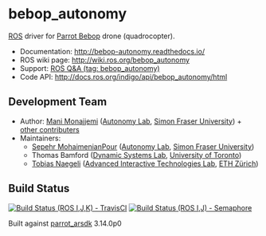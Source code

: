 # bebop_autonomy

[ROS](http://ros.org) driver for [Parrot Bebop](http://www.parrot.com/ca/products/bebop-drone/) drone (quadrocopter).

* Documentation: http://bebop-autonomy.readthedocs.io/
* ROS wiki page: http://wiki.ros.org/bebop_autonomy
* Support: [ROS Q&A (tag: bebop_autonomy)](http://answers.ros.org/questions/scope:all/sort:activity-desc/tags:bebop_autonomy/page:1/)
* Code API: http://docs.ros.org/indigo/api/bebop_autonomy/html

## Development Team

* Author: [Mani Monajjemi](http://mani.im) ([Autonomy Lab](http://autonomylab.org), [Simon Fraser University](http://www.sfu.ca)) + [other contributers](http://bebop-autonomy.readthedocs.io/en/latest/contribute.html#list-of-contributers)
* Maintainers:
    * [Sepehr MohaimenianPour](http://sepehr.im/) ([Autonomy Lab](http://autonomylab.org), [Simon Fraser University](http://www.sfu.ca))
    * Thomas Bamford ([Dynamic Systems Lab](http://www.dynsyslab.org), [University of Toronto](https://www.utoronto.ca/))
    * [Tobias Naegeli](https://ait.ethz.ch/people/naegelit/) ([Advanced Interactive Technologies Lab](http://www.ait.ethz.ch/), [ETH Zürich](http://www.ethz.ch/))

## Build Status

[![Build Status (ROS I,J,K) - TravisCI](https://travis-ci.org/AutonomyLab/bebop_autonomy.svg?branch=indigo-devel)](https://travis-ci.org/AutonomyLab/bebop_autonomy) [![Build Status (ROS I,J) - Semaphore](https://semaphoreci.com/api/v1/projects/11786233-d505-4d79-b27c-80c2742243a4/537552/badge.svg)](https://semaphoreci.com/mani_monaj/bebop_autonomy)

Built against [parrot_arsdk](https://github.com/AutonomyLab/parrot_arsdk) 3.14.0p0
